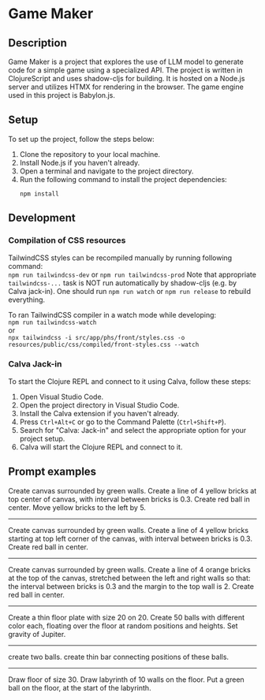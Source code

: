 # Game Maker

## Description
Game Maker is a project that explores the use of LLM model to generate code for a simple game using a specialized API. The project is written in ClojureScript and uses shadow-cljs for building. It is hosted on a Node.js server and utilizes HTMX for rendering in the browser. The game engine used in this project is Babylon.js.

## Setup
To set up the project, follow the steps below:

1. Clone the repository to your local machine.
2. Install Node.js if you haven't already.
3. Open a terminal and navigate to the project directory.
4. Run the following command to install the project dependencies:
   ``` 
   npm install
   ```

## Development

### Compilation of CSS resources
 
TailwindCSS styles can be recompiled manually by running following command:  
`npm run tailwindcss-dev` or `npm run tailwindcss-prod`
Note that appropriate `tailwindcss-...` task is NOT run automatically by shadow-cljs (e.g. by Calva jack-in). 
One should run `npm run watch` or `npm run release` to rebuild everything.

To ran TailwindCSS compiler in a watch mode while developing:  
`npm run tailwindcss-watch`  
or  
`npx tailwindcss -i src/app/phs/front/styles.css -o resources/public/css/compiled/front-styles.css --watch`


### Calva Jack-in

To start the Clojure REPL and connect to it using Calva, follow these steps:

1. Open Visual Studio Code.
2. Open the project directory in Visual Studio Code.
3. Install the Calva extension if you haven't already.
4. Press `Ctrl+Alt+C` or go to the Command Palette (`Ctrl+Shift+P`).
5. Search for "Calva: Jack-in" and select the appropriate option for your project setup.
6. Calva will start the Clojure REPL and connect to it.

## Prompt examples

Create canvas surrounded by green walls.
Create a line of 4 yellow bricks at top center of canvas, with interval between bricks is 0.3.
Create red ball in center.
Move yellow bricks to the left by 5.

---

Create canvas surrounded by green walls.
Create a line of 4 yellow bricks starting at top left corner of the canvas, with interval between bricks is 0.3.
Create red ball in center.

---

Create canvas surrounded by green walls.
Create a line of 4 orange bricks at the top of the canvas, stretched between the left and right walls so that:  the interval between bricks is 0.3 and the margin to the top wall is 2.
Create red ball in center.

---

Create a thin floor plate with size 20 on 20.
Create 50 balls with different color each, floating over the floor at random positions and heights.
Set gravity of Jupiter.

---

create two balls.
create thin bar connecting positions of these balls.

---

Draw floor of size 30.
Draw labyrinth of 10 walls on the floor.
Put a green ball on the floor, at the start of the labyrinth.

